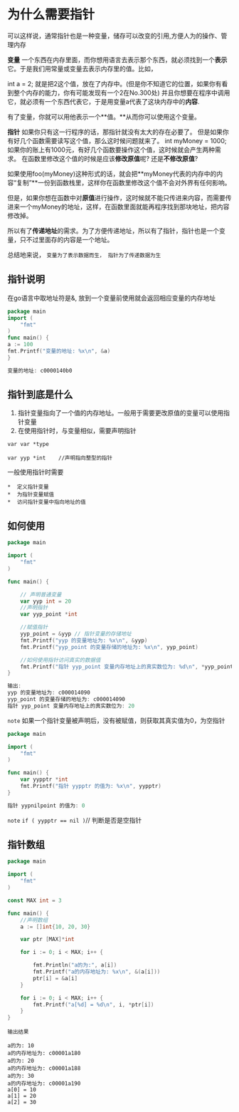 # 为什么需要指针



可以这样说，通常指针也是一种变量，储存可以改变的引用,方便人为的操作、管理内存

**变量**
一个东西在内存里面，而你想用语言去表示那个东西，就必须找到一个**表示**它。于是我们用常量或变量去表示内存里的值。比如， 

int a = 2;
就是把2这个值，放在了内存中。(但是你不知道它的位置，如果你有看到整个内存的能力，你有可能发现有一个2在No.300处)
并且你想要在程序中调用它，就必须有一个东西代表它，于是用变量a代表了这块内存中的**内容**.

有了变量，你就可以用他表示一个**值。**从而你可以使用这个变量。

**指针**
如果你只有这一行程序的话，那指针就没有太大的存在必要了。
但是如果你有好几个函数需要读写这个值，那么这时候问题就来了。
int myMoney = 1000;
如果你的账上有1000元，有好几个函数要操作这个值，这时候就会产生两种需求。
在函数里修改这个值的时候是应该**修改原值**呢? 还是**不修改原值**?

如果使用foo(myMoney)这种形式的话，就会把**myMoney代表的内存中的内容“复制”**一份到函数栈里，这样你在函数里修改这个值不会对外界有任何影响。

但是，如果你想在函数中对**原值**进行操作，这时候就不能只传进来内容，而需要传进来一个myMoney的地址，这样，在函数里面就能再程序找到那块地址，把内容修改掉。

所以有了**传递地址**的需求。为了方便传递地址，所以有了指针，指针也是一个变量，只不过里面存的内容是一个地址。

总结地来说， `变量为了表示数据而生， 指针为了传递数据为生`



## 指针说明

在go语言中取地址符是&, 放到一个变量前使用就会返回相应变量的内存地址

```go
package main
import (
	"fmt"
)
func main() {
a := 100
fmt.Printf("变量的地址: %x\n", &a)
}

变量的地址: c0000140b0
```

## 指针到底是什么

1. 指针变量指向了一个值的内存地址。一般用于需要更改原值的变量可以使用指针变量
2. 在使用指针时，与变量相似，需要声明指针

```
var var *type

var yyp *int    //声明指向整型的指针
```

一般使用指针时需要

	*  定义指针变量
	*  为指针变量赋值
	*  访问指针变量中指向地址的值

## 如何使用

```go
package main

import (
	"fmt"
)

func main() {

	// 声明普通变量
	var yyp int = 20
	//声明指针
	var yyp_point *int

	//赋值指针
	yyp_point = &yyp // 指针变量的存储地址
	fmt.Printf("yyp 的变量地址为: %x\n", &yyp)
	fmt.Printf("yyp_point 的变量存储的地址为: %x\n", yyp_point)

	//如何使用指针访问真实的数据值
	fmt.Printf("指针 yyp_point 变量内存地址上的真实数位为: %d\n", *yyp_point)
}

输出:
yyp 的变量地址为: c000014090
yyp_point 的变量存储的地址为: c000014090
指针 yyp_point 变量内存地址上的真实数位为: 20
```

`note` 如果一个指针变量被声明后，没有被赋值，则获取其真实值为0，为空指针

```go
package main

import (
	"fmt"
)

func main() {
	var yypptr *int
	fmt.Printf("指针 yypptr 的值为: %x\n", yypptr)
}

指针 yypnilpoint 的值为: 0
```

`note` ` if ( yypptr == nil ) `// 判断是否是空指针

## 指针数组

```go
package main

import (
	"fmt"
)

const MAX int = 3

func main() {
	//声明数组
	a := []int{10, 20, 30}

	var ptr [MAX]*int

	for i := 0; i < MAX; i++ {

		fmt.Println("a的为:", a[i])
		fmt.Printf("a的内存地址为: %x\n", &(a[i]))
		ptr[i] = &a[i]
	}

	for i := 0; i < MAX; i++ {
		fmt.Printf("a[%d] = %d\n", i, *ptr[i])
	}
}

```

`输出结果`

```
a的为: 10
a的内存地址为: c00001a180
a的为: 20
a的内存地址为: c00001a188
a的为: 30
a的内存地址为: c00001a190
a[0] = 10
a[1] = 20
a[2] = 30
```



